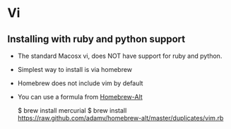 # Vi
## Installing with ruby and python support
- The standard Macosx vi, does NOT have support for ruby and python.
- Simplest way to install is via homebrew
- Homebrew does not include vim by default
- You can use a formula from [Homebrew-Alt](https://github.com/adamv/homebrew-alt/blob/master/duplicates/vim.rb)

    $ brew install mercurial
    $ brew install https://raw.github.com/adamv/homebrew-alt/master/duplicates/vim.rb
